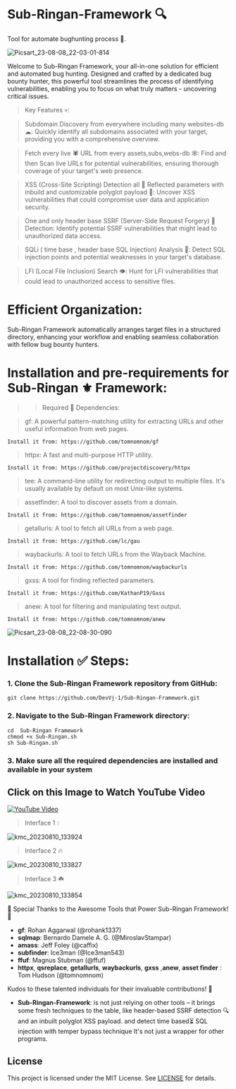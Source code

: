 # Sub-Ringan-Framework 🔍
Tool for automate bughunting process 🍭.

![Picsart_23-08-08_22-03-01-814](https://github.com/DevVj-1/Sub-Ringan-Framework/assets/106962581/a00e8f43-2d20-43ea-922e-c8cc3da42fd7)

Welcome to Sub-Ringan Framework, your all-in-one solution for efficient and automated bug hunting. Designed and crafted by a dedicated bug bounty hunter, this powerful tool streamlines the process of identifying vulnerabilities, enabling you to focus on what truly matters - uncovering critical issues.

> Key Features 💀:

> Subdomain  Discovery from everywhere including many websites-db ☁:
Quickly identify all subdomains associated with your target, providing you with a comprehensive overview.

> Fetch every live 🕷 URL from every assets,subs,webs-db 🕸:
Find and then Scan live URLs for potential vulnerabilities, ensuring thorough coverage of your target's web presence.

> XSS (Cross-Site Scripting) Detection all 👑 Reflected parameters with inbuild and customizable polyglot payload 🦄: 
Uncover XSS vulnerabilities that could compromise user data and application security.

> One and only header base SSRF (Server-Side Request Forgery) 🔎 Detection:
Identify potential SSRF vulnerabilities that might lead to unauthorized data access.

> SQLi ( time base , header base SQL Injection) Analysis 🌈:
Detect SQL injection points and potential weaknesses in your target's database.

> LFI (Local File Inclusion) Search 👁:
Hunt for LFI vulnerabilities that could lead to unauthorized access to sensitive files.


# Efficient Organization:
Sub-Ringan Framework automatically arranges target files in a structured directory, enhancing your workflow and enabling seamless collaboration with fellow bug bounty hunters.

# Installation and pre-requirements for Sub-Ringan ⚜️ Framework:

>> Required 🛐 Dependencies:

> gf: A powerful pattern-matching utility for extracting URLs and other useful information from web pages. 
```
Install it from: https://github.com/tomnomnom/gf
```
> httpx: A fast and multi-purpose HTTP utility. 
```
Install it from: https://github.com/projectdiscovery/httpx
```
> tee: A command-line utility for redirecting output to multiple files. It's usually available by default on most Unix-like systems.


> assetfinder: A tool to discover assets from a domain.
```
Install it from: https://github.com/tomnomnom/assetfinder
```
> getallurls: A tool to fetch all URLs from a web page.
```
Install it from: https://github.com/lc/gau
```
> waybackurls: A tool to fetch URLs from the Wayback Machine. 
```
Install it from: https://github.com/tomnomnom/waybackurls
```
> gxss: A tool for finding reflected parameters. 
```
Install it from: https://github.com/KathanP19/Gxss
```
> anew: A tool for filtering and manipulating text output.
```
Install it from: https://github.com/tomnomnom/anew
```
![Picsart_23-08-08_22-08-30-090](https://github.com/DevVj-1/Sub-Ringan-Framework/assets/106962581/e048d639-2bb5-4818-a754-64b2165944c6)

# Installation ✅ Steps:

### 1. Clone the Sub-Ringan Framework repository from GitHub:

```
git clone https://github.com/DevVj-1/Sub-Ringan-Framework.git
```
### 2. Navigate to the Sub-Ringan Framework directory:
```
cd  Sub-Ringan Framework 
chmod +x Sub-Ringan.sh
sh Sub-Ringan.sh
```
### 3. Make sure all the required dependencies are installed and available in your system

##  Click on this Image to Watch YouTube Video

[![YouTube Video](https://img.youtube.com/vi/19MVxXFJxwc/0.jpg)](https://www.youtube.com/watch?v=19MVxXFJxwc)

> Interface 1 💧

 ![kmc_20230810_133924](https://github.com/DevVj-1/Sub-Ringan-Framework/assets/106962581/28457274-f181-4d73-be61-1570c5f3e17a)


> Interface 2 🔥

![kmc_20230810_133827](https://github.com/DevVj-1/Sub-Ringan-Framework/assets/106962581/e3d4c193-5830-488b-b9cd-1b6d248d3a3d)


> Interface 3 ☘️

![kmc_20230810_133854](https://github.com/DevVj-1/Sub-Ringan-Framework/assets/106962581/e169d552-3c1b-4848-8fce-b9d2b552cc25)

🙌 Special Thanks to the Awesome Tools that Power Sub-Ringan Framework! 🙌

- **gf**: Rohan Aggarwal (@rohank1337)
- **sqlmap**: Bernardo Damele A. G. (@MiroslavStampar)
- **amass**: Jeff Foley (@caffix)
- **subfinder**: Ice3man (@Ice3man543)
- **ffuf**: Magnus Stubman (@ffuf)
- **httpx**, **qsreplace**, **getallurls**, **waybackurls**, **gxss** ,**anew**, **asset finder** : Tom Hudson (@tomnomnom)

Kudos to these talented individuals for their invaluable contributions! 🌟

- **Sub-Ringan-Framework**:  is  not just relying on other tools – it brings some fresh techniques to the table, like header-based SSRF detection 🔍 and an inbuilt polyglot XSS payload. 
and detect time based⏳ SQL injection with temper bypass  technique
It's not just a wrapper for other programs.

## License

This project is licensed under the MIT License. See [LICENSE](LICENSE.md) for details.
